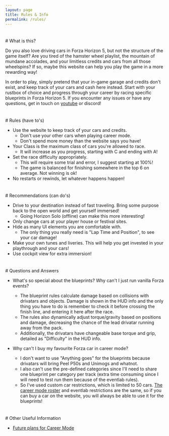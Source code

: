 ```yaml
---
layout: page
title: Rules & Info
permalink: /rules/
---
```



<div style="margin-top: 37px"></div>
# What is this?

Do you also love driving cars in Forza Horizon 5, but not the structure of the game itself?
Are you tired of the hamster wheel playlist, the mountain of mundane accolades, and your limitless credits and cars from all those wheelspins?
If so, maybe this website can help you play the game in a more rewarding way!

In order to play, simply pretend that your in-game garage and credits don't exist, and keep track of your cars and cash here instead.
Start with your rustbox of choice and progress through your career by racing specific blueprints in Forza Horizon 5.
If you encounter any issues or have any questions, get in touch on [youtube](https://www.youtube.com/@sleepracer5124/featured) or discord!


<div style="margin-top: 37px"></div>
# Rules (have to's)

  * Use the website to keep track of your cars and credits.
      * Don't use your other cars when playing career mode.
      * Don't spend more money than the website says you have!
  * Your Class is the maximum class of cars you're allowed to race.
      * It will increase as you progress, starting with C and ending with A!
  * Set the race difficulty appropriately.
      * This will require some trial and error, I suggest starting at 100%!
      * The game is balanced for finishing somewhere in the top 6 on average. Not winning is ok!
  * No restarts or rewinds, let whatever happens happen!


<div style="margin-top: 37px"></div>
# Recommendations (can do's)

  * Drive to your destination instead of fast traveling.
Bring some purpose back to the open world and get yourself immersed!
      * Going Horizon Solo (offline) can make this more interesting!
  * Only change cars at your player house or festival sites.
  * Hide as many UI elements you are comfortable with.
      * The only thing you really need is "Lap Time and Position", to see your car damage!
  * Make your own tunes and liveries.
This will help you get invested in your playthrough and your cars!
  * Use cockpit view for extra immersion!


<div style="margin-top: 37px"></div>
# Questions and Answers

  * What's so special about the blueprints? Why can't I just run vanilla Forza events?
      * The blueprint rules calculate damage based on collisions with drivatars and objects.
Damage is shown in the HUD info and the only thing you have to do is remember to check it before crossing the finish line, and entering it here after the race.
      * The rules also dynamically adjust torque/gravity based on positions and damage, decreasing the chance of the lead drivatar running away from the pack.
      * Additionally, the drivatars have changeable base torque and grip, detailed as "Difficulty" in the HUD info.

  * Why can't I buy my favourite Forza car in career mode?
      * I don't want to use "Anything goes" for the blueprints because drivatars will bring Peel P50s and Unimogs and whatnot.
      * I also can't use the pre-defined categories since I'll need to share one blueprint per category per track (extra time consuming since I will need to test run them because of the eventlab rules).
      * So I've used custom car restrictions, which is limited to 50 cars.
[The career mode roster](/roster) and eventlab restrictions are the same, so if you can buy a car on the website, you will always be able to use it for the blueprints!


<div style="margin-top: 37px"></div>
# Other Useful Information

  * [Future plans for Career Mode](/future)

